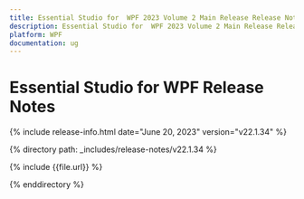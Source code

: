 ```yaml
---
title: Essential Studio for  WPF 2023 Volume 2 Main Release Release Notes  
description: Essential Studio for  WPF 2023 Volume 2 Main Release Release Notes  
platform: WPF
documentation: ug
---
```


# Essential Studio for  WPF  Release Notes  

{% include release-info.html date="June 20, 2023"  version="v22.1.34" %} 

{% directory path: _includes/release-notes/v22.1.34 %}

{% include {{file.url}} %}

{% enddirectory %}